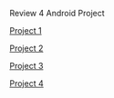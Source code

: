 Review 4 Android Project

[Project 1](https://docs.google.com/document/d/1CyWViEYYVBKZC4jgVOE58p2cv_FyyFl0R2pbhsPEZIU/edit?usp=sharing)

[Project 2](https://docs.google.com/document/d/1yHGNcnfjyAK92p04mpy3ZL_c64zz18UcnuDWxYIrK5Q/edit?usp=sharing)

[Project 3](https://docs.google.com/document/d/1X-HBDBRXVuqQqXpo6MYHU8-M968tcDIhYN0p_9sg4Mk/edit?usp=sharing)

[Project 4](https://docs.google.com/document/d/1vxXf5qZvMnyxvxTITMloU58xIXNS67XRmqm9MC5D0D8/edit?usp=sharing)